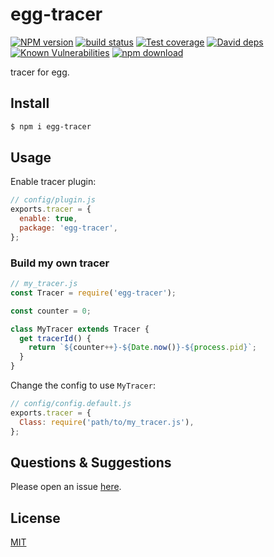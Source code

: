# egg-tracer

[![NPM version][npm-image]][npm-url]
[![build status][travis-image]][travis-url]
[![Test coverage][codecov-image]][codecov-url]
[![David deps][david-image]][david-url]
[![Known Vulnerabilities][snyk-image]][snyk-url]
[![npm download][download-image]][download-url]

[npm-image]: https://img.shields.io/npm/v/egg-tracer.svg?style=flat-square
[npm-url]: https://npmjs.org/package/egg-tracer
[travis-image]: https://img.shields.io/travis/eggjs/egg-tracer.svg?style=flat-square
[travis-url]: https://travis-ci.org/eggjs/egg-tracer
[codecov-image]: https://img.shields.io/codecov/c/github/eggjs/egg-tracer.svg?style=flat-square
[codecov-url]: https://codecov.io/github/eggjs/egg-tracer?branch=master
[david-image]: https://img.shields.io/david/eggjs/egg-tracer.svg?style=flat-square
[david-url]: https://david-dm.org/eggjs/egg-tracer
[snyk-image]: https://snyk.io/test/npm/egg-tracer/badge.svg?style=flat-square
[snyk-url]: https://snyk.io/test/npm/egg-tracer
[download-image]: https://img.shields.io/npm/dm/egg-tracelog.svg?style=flat-square
[download-url]: https://npmjs.org/package/egg-tracer

tracer for egg.

## Install

```bash
$ npm i egg-tracer
```

## Usage

Enable tracer plugin:

```js
// config/plugin.js
exports.tracer = {
  enable: true,
  package: 'egg-tracer',
};
```

### Build my own tracer

```js
// my_tracer.js
const Tracer = require('egg-tracer');

const counter = 0;

class MyTracer extends Tracer {
  get tracerId() {
    return `${counter++}-${Date.now()}-${process.pid}`;
  }
}
```

Change the config to use `MyTracer`:

```js
// config/config.default.js
exports.tracer = {
  Class: require('path/to/my_tracer.js'),
};
```

## Questions & Suggestions

Please open an issue [here](https://github.com/eggjs/egg/issues).

## License

[MIT](LICENSE)
